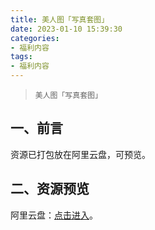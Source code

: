 ```yaml
---
title: 美人图「写真套图」
date: 2023-01-10 15:39:30
categories:
- 福利内容
tags:
- 福利内容
---
```



> `美人图「写真套图」`

## **一、前言**

资源已打包放在阿里云盘，可预览。

## **二、资源预览**
阿里云盘：[点击进入](https://www.aliyundrive.com/s/xvpe8aBT9aw)。














